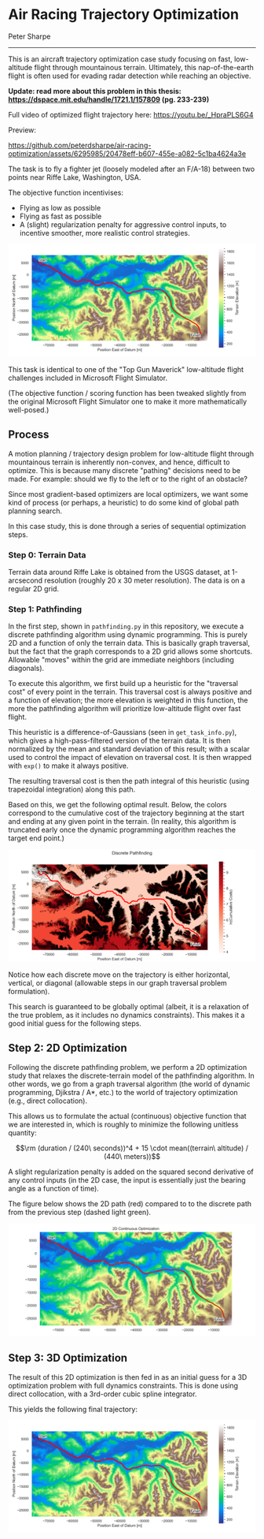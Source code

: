# Air Racing Trajectory Optimization

Peter Sharpe

-----

This is an aircraft trajectory optimization case study focusing on fast, low-altitude flight through mountainous terrain. Ultimately, this nap-of-the-earth flight is often used for evading radar detection while reaching an objective.

**Update: read more about this problem in this thesis: https://dspace.mit.edu/handle/1721.1/157809 (pg. 233-239)**

Full video of optimized flight trajectory here: https://youtu.be/_HpraPLS6G4

Preview:

https://github.com/peterdsharpe/air-racing-optimization/assets/6295985/20478eff-b607-455e-a082-5c1ba4624a3e

The task is to fly a fighter jet (loosely modeled after an F/A-18) between two points near Riffe Lake, Washington, USA.

The objective function incentivises:
* Flying as low as possible
* Flying as fast as possible
* A (slight) regularization penalty for aggressive control inputs, to incentive smoother, more realistic control strategies.

![path](./figures/trajectory.svg)

This task is identical to one of the "Top Gun Maverick" low-altitude flight challenges included in Microsoft Flight Simulator. 

(The objective function / scoring function has been tweaked slightly from the original Microsoft Flight Simulator one to make it more mathematically well-posed.)

## Process

A motion planning / trajectory design problem for low-altitude flight through mountainous terrain is inherently non-convex, and hence, difficult to optimize. This is because many discrete "pathing" decisions need to be made. For example: should we fly to the left or to the right of an obstacle?

Since most gradient-based optimizers are local optimizers, we want some kind of process (or perhaps, a heuristic) to do some kind of global path planning search.

In this case study, this is done through a series of sequential optimization steps.

### Step 0: Terrain Data

Terrain data around Riffe Lake is obtained from the USGS dataset, at 1-arcsecond resolution (roughly 20 x 30 meter resolution). The data is on a regular 2D grid.

### Step 1: Pathfinding

In the first step, shown in `pathfinding.py` in this repository, we execute a discrete pathfinding algorithm using dynamic programming. This is purely 2D and a function of only the terrain data. This is basically graph traversal, but the fact that the graph corresponds to a 2D grid allows some shortcuts. Allowable "moves" within the grid are immediate neighbors (including diagonals).

To execute this algorithm, we first build up a heuristic for the "traversal cost" of every point in the terrain. This traversal cost is always positive and a function of elevation; the more elevation is weighted in this function, the more the pathfinding algorithm will prioritize low-altitude flight over fast flight.

This heuristic is a difference-of-Gaussians (seen in `get_task_info.py`), which gives a high-pass-filtered version of the terrain data. It is then normalized by the mean and standard deviation of this result; with a scalar used to control the impact of elevation on traversal cost. It is then wrapped with `exp()` to make it always positive.

The resulting traversal cost is then the path integral of this heuristic (using trapezoidal integration) along this path.

Based on this, we get the following optimal result. Below, the colors correspond to the cumulative cost of the trajectory beginning at the start and ending at any given point in the terrain. (In reality, this algorithm is truncated early once the dynamic programming algorithm reaches the target end point.)

![pathfinding_path](./figures/pathfinding_trajectory.png)

Notice how each discrete move on the trajectory is either horizontal, vertical, or diagonal (allowable steps in our graph traversal problem formulation).

This search is guaranteed to be globally optimal (albeit, it is a relaxation of the true problem, as it includes no dynamics constraints). This makes it a good initial guess for the following steps.

## Step 2: 2D Optimization

Following the discrete pathfinding problem, we perform a 2D optimization study that relaxes the discrete-terrain model of the pathfinding algorithm. In other words, we go from a graph traversal algorithm (the world of dynamic programming, Djikstra / A*, etc.) to the world of trajectory optimization (e.g., direct collocation).

This allows us to formulate the actual (continuous) objective function that we are interested in, which is roughly to minimize the following unitless quantity:

$$\rm (duration / (240\ seconds))^4 + 15 \cdot mean((terrain\ altitude) / (440\ meters))$$

A slight regularization penalty is added on the squared second derivative of any control inputs (in the 2D case, the input is essentially just the bearing angle as a function of time).

The figure below shows the 2D path (red) compared to to the discrete path from the previous step (dashed light green).

![2D_path](./figures/2D_trajectory.svg)

## Step 3: 3D Optimization

The result of this 2D optimization is then fed in as an initial guess for a 3D optimization problem with full dynamics constraints. This is done using direct collocation, with a 3rd-order cubic spline integrator.

This yields the following final trajectory:

![3D_path](./figures/trajectory.svg)
